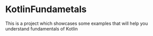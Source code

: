 # KotlinFundametals
This is a project which showcases some examples that will help you understand fundamentals of Kotlin 
